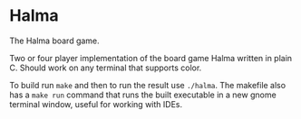 # Halma
The Halma board game.

Two or four player implementation of the board game Halma written in plain C. Should work on any terminal that supports color.

To build run `make` and then to run the result use `./halma`.
The makefile also has a `make run` command that runs the built executable in a new gnome terminal window, useful for working with IDEs.
